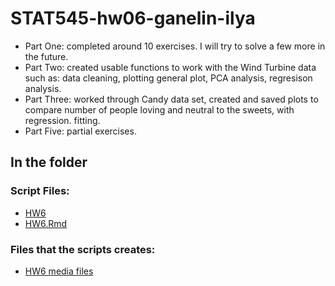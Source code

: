 # STAT545-hw06-ganelin-ilya


- Part One: completed around 10 exercises. I will try to solve a few more in the future.
- Part Two: created usable functions to work with the Wind Turbine data such as: data cleaning, plotting general plot, PCA analysis, regresison analysis.
- Part Three: worked through Candy data set, created and saved plots to compare number of people loving and neutral to the sweets, with regression. fitting.
- Part Five: partial exercises.


## In the folder

### Script Files:

- [HW6](https://github.com/ilgan/STAT545-hw-ganelin-ilya/blob/master/HW6/HW6.md)
- [HW6.Rmd](https://github.com/ilgan/STAT545-hw-ganelin-ilya/blob/master/HW6/HW6.Rmd)

### Files that the scripts creates:

- [HW6 media files](https://github.com/ilgan/STAT545-hw-ganelin-ilya/blob/master/HW6/media)
